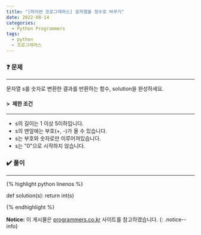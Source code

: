 ```yaml
---
title: "[파이썬 프로그래머스] 문자열을 정수로 바꾸기"
date: 2022-08-14
categories:
  - Python Programmers
tags:
  - python
  - 프로그래머스
---
```


### ❓ 문제

---

문자열 s를 숫자로 변환한 결과를 반환하는 함수, solution을 완성하세요.


#### > &nbsp;제한 조건

---

- s의 길이는 1 이상 5이하입니다.
- s의 맨앞에는 부호(+, -)가 올 수 있습니다.
- s는 부호와 숫자로만 이루어져있습니다.
- s는 "0"으로 시작하지 않습니다.


### ✔️ 풀이

---

{% highlight python linenos %}

def solution(s):
    return int(s)

{% endhighlight %}


**Notice:** 이 게시물은 [programmers.co.kr](https://programmers.co.kr/learn/courses/30/lessons/12925) 사이트를 참고하였습니다.
{: .notice--info}